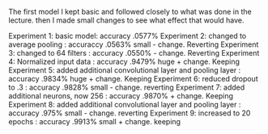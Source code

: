 The first model I kept basic and followed closely to what was done in the lecture. then I made small changes to see what effect that would have.

Experiment 1: basic model: accuracy .0577%
Experiment 2: changed to average pooling : accuraccy .0563% small - change. Reverting
Experiment 3: changed to 64 filters : accuracy .0550% - change. Reverting
Experiment 4: Normalized input data : accuracy .9479% huge + change. Keeping
Experiment 5: added additional convolutional layer and pooling layer : accuracy .9834% huge + change. Keeping
Experiment 6: reduced dropout to .3 : accuracy .9828%  small - change. reverting
Experiment 7: added additional neurons, now 256 : accuracy .9870%  + change. Keeping
Experiment 8: added additional convolutional layer and pooling layer : accuracy .975%  small - change. reverting
Experiment 9: increased to 20 epochs : accuracy .9913%  small + change. keeping